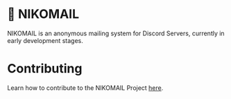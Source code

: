 # 💌 NIKOMAIL
NIKOMAIL is an anonymous mailing system for Discord Servers, currently in early development stages.

# Contributing
Learn how to contribute to the NIKOMAIL Project [here](https://hakumi.cafe/developer/contributing/nikomail).